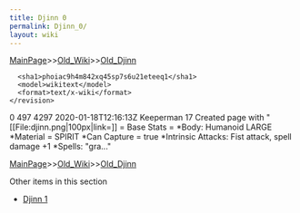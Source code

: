 ```yaml
---
title: Djinn 0
permalink: Djinn_0/
layout: wiki
---
```


[MainPage](/keeperrl_wiki/ "wikilink")>>[Old_Wiki](/keeperrl_wiki/Old_Wiki "wikilink")>>[Old_Djinn](/keeperrl_wiki/Old_Djinn "wikilink")

      <sha1>phoiac9h4m842xq45sp7s6u21eteeq1</sha1>
      <model>wikitext</model>
      <format>text/x-wiki</format>
    </revision>
  </page>
  <page>
    <title>Djinn</title>
    <ns>0</ns>
    <id>497</id>
    <revision>
      <id>4297</id>
      <timestamp>2020-01-18T12:16:13Z</timestamp>
      <contributor>
        <username>Keeperman</username>
        <id>17</id>
      </contributor>
      <comment>Created page with &quot;[[File:djinn.png|100px|link=]]  = Base Stats = *Body: Humanoid LARGE *Material = SPIRIT *Can Capture = true *Intrinsic Attacks: Fist attack, spell damage +1     *Spells:  &quot;gra...&quot;</comment>
      

[MainPage](/keeperrl_wiki/ "wikilink")>>[Old_Wiki](/keeperrl_wiki/Old_Wiki "wikilink")>>[Old_Djinn](/keeperrl_wiki/Old_Djinn "wikilink")

Other items in this section
-    [Djinn 1](/keeperrl_wiki/Djinn_1 "wikilink")
